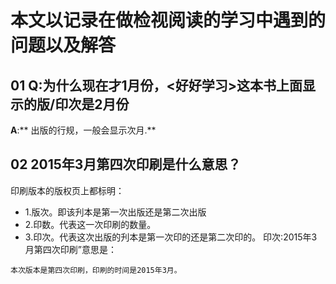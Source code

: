 # 本文以记录在做检视阅读的学习中遇到的问题以及解答
## 01 Q:为什么现在才1月份，<好好学习>这本书上面显示的版/印次是2月份
**A**:**  出版的行规，一般会显示次月.**

## 02 2015年3月第四次印刷是什么意思？
印刷版本的版权页上都标明：
- 1.版次。即该刋本是第一次出版还是第二次出版
- 2.印数。代表这一次印刷的数量。
- 3.印次。代表这次出版的刋本是第一次印的还是第二次印的。
印次:2015年3月第四次印刷”意思是：
````
本次版本是第四次印刷，印刷的时间是2015年3月。
